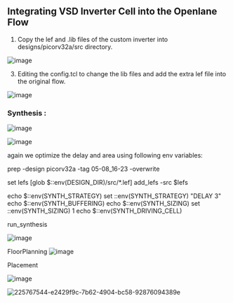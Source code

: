 
## Integrating VSD Inverter Cell into the Openlane Flow 


1. Copy the lef and .lib files of the custom inverter into designs/picorv32a/src directory.


![image](https://github.com/user-attachments/assets/d45d5cfa-f341-42d1-a27b-2171fe33ab36)



3. Editing the config.tcl to change the lib files and add the extra lef file into the original flow.

![image](https://github.com/user-attachments/assets/599df242-6712-4b4d-b6c8-b61069620b1f)


### Synthesis : 


![image](https://github.com/user-attachments/assets/076cbb8f-24fd-4c48-adfc-3e19b6cb6aa5)


![image](https://github.com/user-attachments/assets/76806820-1cc1-42da-b7f8-f0d1005bdade)



again we optimize the delay and area using following env variables: 

prep -design picorv32a -tag 05-08_16-23 -overwrite

set lefs [glob $::env(DESIGN_DIR)/src/*.lef]
add_lefs -src $lefs

echo $::env(SYNTH_STRATEGY)
set ::env(SYNTH_STRATEGY) "DELAY 3"
echo $::env(SYNTH_BUFFERING)
echo $::env(SYNTH_SIZING)
set ::env(SYNTH_SIZING) 1
echo $::env(SYNTH_DRIVING_CELL)

run_synthesis

![image](https://github.com/user-attachments/assets/d6c6d997-efdc-46e8-ae3f-63762da4a75f)




FloorPlanning 
![image](https://github.com/user-attachments/assets/cfbbd61c-a58c-4f87-82d2-d11407a13d5e)


Placement 

![image](https://github.com/user-attachments/assets/52b54fc0-8ecf-469b-8b58-5b2a84f11a26)



![225767544-e2429f9c-7b62-4904-bc58-92876094389e](https://github.com/user-attachments/assets/c6b359b6-246d-4992-9b0d-5dcc10637168)



